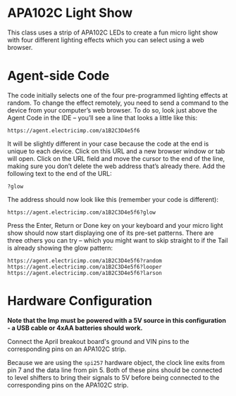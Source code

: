 # APA102C Light Show
This class uses a strip of APA102C LEDs to create a fun micro light show with four different lighting effects which you can select using a web browser.

# Agent-side Code
The code initially selects one of the four pre-programmed lighting effects at random. To change the effect remotely, you need to send a command to the device from your computer’s web browser. To do so, look just above the Agent Code in the IDE – you’ll see a line that looks a little like this:

    https://agent.electricimp.com/a1B2C3D4e5f6

It will be slightly different in your case because the code at the end is unique to each device. Click on this URL and a new browser window or tab will open. Click on the URL field and move the cursor to the end of the line, making sure you don’t delete the web address that’s already there. Add the following text to the end of the URL:

    ?glow

The address should now look like this (remember your code is different):

    https://agent.electricimp.com/a1B2C3D4e5f6?glow

Press the Enter, Return or Done key on your keyboard and your micro light show should now start displaying one of its pre-set patterns. There are three others you can try – which you might want to skip straight to if the Tail is already showing the glow pattern:

    https://agent.electricimp.com/a1B2C3D4e5f6?random
    https://agent.electricimp.com/a1B2C3D4e5f6?looper
    https://agent.electricimp.com/a1B2C3D4e5f6?larson

# Hardware Configuration

**Note that the Imp must be powered with a 5V source in this configuration - a USB cable or 4xAA batteries should work.**

Connect the April breakout board's ground and VIN pins to the corresponding pins on an APA102C strip.

Because we are using the `spi257` hardware object, the clock line exits from pin 7 and the data line from pin 5.  Both of these pins should be connected to level shifters to bring their signals to 5V before being connected to the corresponding pins on the APA102C strip.
